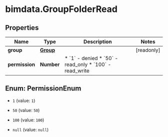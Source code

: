 # bimdata.GroupFolderRead

## Properties

Name | Type | Description | Notes
------------ | ------------- | ------------- | -------------
**group** | [**Group**](Group.md) |  | [readonly] 
**permission** | **Number** | * &#x60;1&#x60; - denied * &#x60;50&#x60; - read_only * &#x60;100&#x60; - read_write | 



## Enum: PermissionEnum


* `1` (value: `1`)

* `50` (value: `50`)

* `100` (value: `100`)

* `null` (value: `null`)




